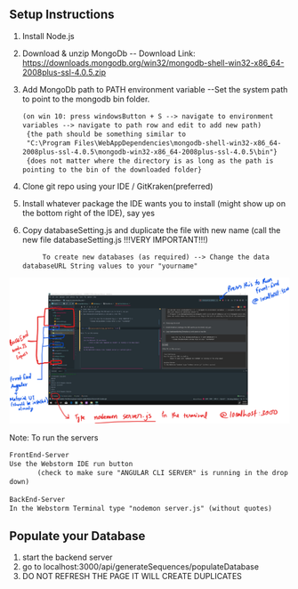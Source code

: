 ## Setup Instructions

1. Install Node.js
2. Download & unzip MongoDb -- Download Link: https://downloads.mongodb.org/win32/mongodb-shell-win32-x86_64-2008plus-ssl-4.0.5.zip
3. Add MongoDb path to PATH environment variable
    --Set the system path to point to the mongodb bin folder. 
    
       (on win 10: press windowsButton + S --> navigate to environment variables --> navigate to path row and edit to add new path)
		{the path should be something similar to 
		"C:\Program Files\WebAppDependencies\mongodb-shell-win32-x86_64-2008plus-ssl-4.0.5\mongodb-win32-x86_64-2008plus-ssl-4.0.5\bin"}
		{does not matter where the directory is as long as the path is pointing to the bin of the downloaded folder}
4. Clone git repo using your IDE / GitKraken(preferred)
6. Install whatever package the IDE wants you to install (might show up on the bottom right of the IDE), say yes
5. Copy databaseSetting.js and duplicate the file with new name (call the new file databaseSetting.js !!!VERY IMPORTANT!!!) 
            
            To create new databases (as required) --> Change the data databaseURL String values to your "yourname"


![Alt text](images_for_instruction_files_only/InstructionScreenshot.png?raw=true "Title")

Note: To run the servers 

    FrontEnd-Server
    Use the Webstorm IDE run button 
           (check to make sure "ANGULAR CLI SERVER" is running in the drop down)
    
    BackEnd-Server
    In the Webstorm Terminal type "nodemon server.js" (without quotes)


## Populate your Database

1. start the backend server
2. go to localhost:3000/api/generateSequences/populateDatabase
3. DO NOT REFRESH THE PAGE IT WILL CREATE DUPLICATES

